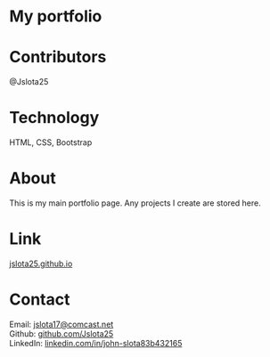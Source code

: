 # My portfolio

# Contributors
@Jslota25

# Technology
HTML, CSS, Bootstrap

# About
This is my main portfolio page.  Any projects I create are stored here.

# Link
<a href="https://jslota25.github.io/portfolio/">jslota25.github.io</a>

# Contact
Email: <a href="mailto:jslota17@comcast.net">jslota17@comcast.net</a> <br>
Github: <a href="https://github.com/Jslota25">github.com/Jslota25</a> <br>
LinkedIn: <a href="https://www.linkedin.com/in/john-slota-83b432165/">linkedin.com/in/john-slota83b432165</a>